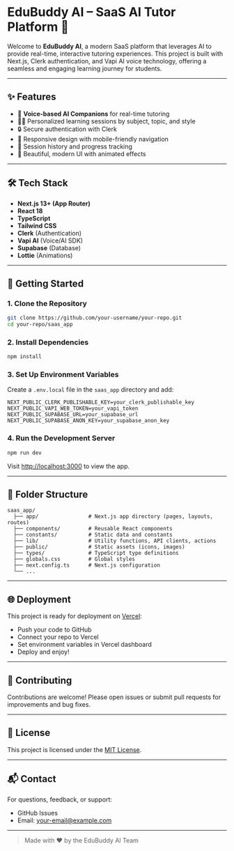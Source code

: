 # EduBuddy AI – SaaS AI Tutor Platform 🚀

Welcome to **EduBuddy AI**, a modern SaaS platform that leverages AI to provide real-time, interactive tutoring experiences. This project is built with Next.js, Clerk authentication, and Vapi AI voice technology, offering a seamless and engaging learning journey for students.

---

## ✨ Features
- 🎤 **Voice-based AI Companions** for real-time tutoring
- 🧑‍🎓 Personalized learning sessions by subject, topic, and style
- 🔒 Secure authentication with Clerk
- 📱 Responsive design with mobile-friendly navigation
- 📝 Session history and progress tracking
- 🌈 Beautiful, modern UI with animated effects

---

## 🛠️ Tech Stack
- **Next.js 13+ (App Router)**
- **React 18**
- **TypeScript**
- **Tailwind CSS**
- **Clerk** (Authentication)
- **Vapi AI** (Voice/AI SDK)
- **Supabase** (Database)
- **Lottie** (Animations)

---

## 🚀 Getting Started

### 1. Clone the Repository
```bash
git clone https://github.com/your-username/your-repo.git
cd your-repo/saas_app
```

### 2. Install Dependencies
```bash
npm install
```

### 3. Set Up Environment Variables
Create a `.env.local` file in the `saas_app` directory and add:
```env
NEXT_PUBLIC_CLERK_PUBLISHABLE_KEY=your_clerk_publishable_key
NEXT_PUBLIC_VAPI_WEB_TOKEN=your_vapi_token
NEXT_PUBLIC_SUPABASE_URL=your_supabase_url
NEXT_PUBLIC_SUPABASE_ANON_KEY=your_supabase_anon_key
```

### 4. Run the Development Server
```bash
npm run dev
```
Visit [http://localhost:3000](http://localhost:3000) to view the app.

---

## 📁 Folder Structure
```
saas_app/
  ├── app/                # Next.js app directory (pages, layouts, routes)
  ├── components/         # Reusable React components
  ├── constants/          # Static data and constants
  ├── lib/                # Utility functions, API clients, actions
  ├── public/             # Static assets (icons, images)
  ├── types/              # TypeScript type definitions
  ├── globals.css         # Global styles
  ├── next.config.ts      # Next.js configuration
  └── ...
```

---

## 🌐 Deployment
This project is ready for deployment on [Vercel](https://vercel.com/):
- Push your code to GitHub
- Connect your repo to Vercel
- Set environment variables in Vercel dashboard
- Deploy and enjoy!

---

## 🤝 Contributing
Contributions are welcome! Please open issues or submit pull requests for improvements and bug fixes.

---

## 📄 License
This project is licensed under the [MIT License](LICENSE).

---

## 📬 Contact
For questions, feedback, or support:
- GitHub Issues
- Email: [your-email@example.com](mailto:your-email@example.com)

---

> Made with ❤️ by the EduBuddy AI Team
